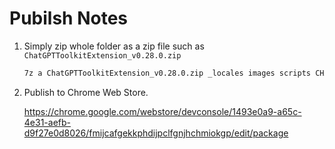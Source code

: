 # Pubilsh Notes

1. Simply zip whole folder as a zip file such as `ChatGPTToolkitExtension_v0.28.0.zip`

    ```sh
    7z a ChatGPTToolkitExtension_v0.28.0.zip _locales images scripts CHANGELOG.md manifest.json README.md
    ```

2. Publish to Chrome Web Store.

    <https://chrome.google.com/webstore/devconsole/1493e0a9-a65c-4e31-aefb-d9f27e0d8026/fmijcafgekkphdijpclfgnjhchmiokgp/edit/package>